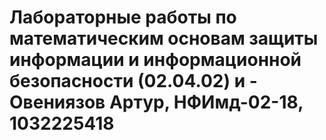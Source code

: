 # Лабораторные работы по математическим основам защиты информации и информационной безопасности (02.04.02) и - Овениязов Артур, НФИмд-02-18, 1032225418
